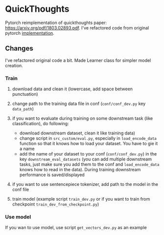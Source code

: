 # QuickThoughts

Pytorch reimplementation of quickthoughts paper: https://arxiv.org/pdf/1803.02893.pdf. I've refactored code from 
original pytorch [implementation](https://github.com/jcaip/quickthoughts). 

## Changes

I've refactored original code a bit. Made Learner class for simpler model creation. 
### Train

1. download data and clean it (lowercase, add space between punctuation)
2. change path to the training data file in conf (`conf/conf_dev.py` key `data_path`)
3. if you want to evaluate during training on some downstream task (like classification), do following:

      - download downstream dataset, clean it like training data)
      - change script in `src_custom/eval.py`, especially in `load_encode_data` function so that it knows 
      how to load your dataset. You have to gie it a name
      - add the name of your dataset to your conf (`conf/conf_dev.py`) in the key `downstream_eval_datasets` 
      (you can add multiple downstream tasks, just make sure you add them to the conf and `load_encode_data` 
      knows how to read in the data). During training downstream performance is saved/displayed
4. if you want to use sentencepiece tokenizer, add path to the model in the conf file 
5. train model (example script `train_dev.py` or if you want to train from checkpoint `train_dev_from_checkpoint.py`)

### Use model

If you wan to use model, use script `get_vectors_dev.py` as an example
     


